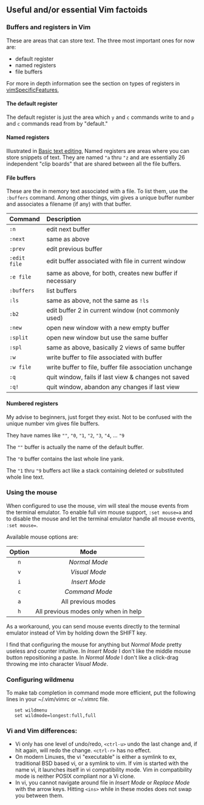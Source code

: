 ## Useful and/or essential Vim factoids

### Buffers and registers in Vim
These are areas that can store text.  The three most important ones
for now are:
* default register
* named registers
* file buffers

For more in depth information see the section on types of registers in
[vimSpecificFeatures](vimSpecificFeatures.md#types-of-registers),

#### The default register
The default register is just the area which `y` and `c` commands
write to and `p` and `c` commands read from by "default."

#### Named registers
Illustrated in [Basic text editing](basicTextEditing.md#you-can-use-named-registers-to-store-text),
Named registers are areas where you can store snippets of text.
They are named `"a` thru `"z` and are essentially 26
independent "clip boards" that are shared between all the
file buffers.

#### File buffers
These are the in memory text associated with a file.  To list
them, use the `:buffers` command.  Among other things, vim
gives a unique buffer number and associates a filename (if any) 
with that buffer.

| Command       | Description                                 |
|:------------- |:-------------------------------------------------------- |
| `:n`          | edit next buffer                                         |
| `:next`       | same as above                                            |
| `:prev`       | edit previous buffer                                     |
| `:edit file`  | edit buffer associated with file in current window       |
| `:e file`     | same as above, for both, creates new buffer if necessary |
| `:buffers`    | list buffers                                             |
| `:ls`         | same as above, not the same as `!ls`                     |
| `:b2`         | edit buffer 2 in current window (not commonly used)      |
| `:new`        | open new window with a new empty buffer                  |
| `:split`      | open new window but use the same buffer                  |
| `:spl`        | same as above, basically 2 views of same buffer          |
| `:w`          | write buffer to file associated with buffer              |
| `:w file`     | write buffer to file, buffer file association unchange   |
| `:q`          | quit window, fails if last view & changes not saved      |
| `:q!`         | quit window, abandon any changes if last view            |

#### Numbered registers
My advise to beginners, just forget they exist.  Not to be confused with
the unique number vim gives file buffers.

They have names like `""`, `"0`, `"1`, `"2`, `"3`, `"4`, ... `"9`

The `""` buffer is actually the name of the default buffer.

The `"0` buffer contains the last whole line yank.

The `"1` thru `"9` buffers act like a stack containing deleted or substituted
whole line text.

### Using the mouse
When configured to use the mouse, vim will steal the mouse
events from the terminal emulator.  To enable full vim mouse
support, `:set mouse=a` and to disable the mouse and let the
terminal emulator handle all mouse events, `:set mouse=`.

Available mouse options are:

| Option | Mode                                 |
|:------:|:------------------------------------:|
| `n`    | _Normal Mode_                        |
| `v`    | _Visual Mode_                        |
| `i`    | _Insert Mode_                        |
| `c`    | _Command Mode_                       |
| `a`    | All previous modes                   |
| `h`    | All previous modes only when in help |

As a workaround, you can send mouse events directly to the
terminal emulator instead of Vim by holding down the SHIFT
key.

I find that configuring the mouse for anything but _Normal Mode_
pretty useless and counter intuitive.  In _Insert Mode_ I
don't like the middle mouse button repositioning a paste.
In _Normal Mode_ I don't like a click-drag throwing me into
character _Visual Mode_.

### Configuring wildmenu
To make tab completion in command mode more efficient, put the
following lines in your ~/.vim/vimrc or ~/.vimrc file.
```
   set wildmenu
   set wildmode=longest:full,full
```
   
### Vi and Vim differences:
* Vi only has one level of undo/redo, `<ctrl-u>` undo the
  last change and, if hit again, will redo the change.
  `<ctrl-r>` has no effect.
* On modern Linuxes, the vi "executable" is either a
  symlink to ex, traditional BSD based vi, or a symlink
  to vim.  If vim is started with the name vi, it launches
  itself in vi compatibility mode.  Vim in compatibility
  mode is neither POSIX compliant nor a Vi clone.
* In vi, you cannot navigate around file in _Insert Mode_ or _Replace Mode_
  with the arrow keys.  Hitting `<ins>` while in these modes
  does not swap you between them.
